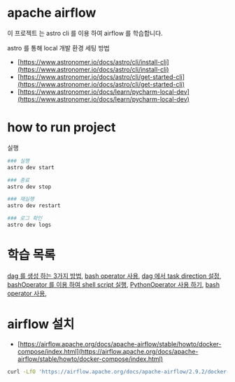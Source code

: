 # apache airflow

이 프로젝트 는 astro cli 를 이용 하여 airflow 를 학습합니다.

astro 를 통해 local 개발 환경 세팅 방법

- [https://www.astronomer.io/docs/astro/cli/install-cli](https://www.astronomer.io/docs/astro/cli/install-cli)
- [https://www.astronomer.io/docs/astro/cli/get-started-cli](https://www.astronomer.io/docs/astro/cli/get-started-cli)
- [https://www.astronomer.io/docs/learn/pycharm-local-dev](https://www.astronomer.io/docs/learn/pycharm-local-dev)

# how to run project

실행

```bash
### 실행
astro dev start

### 종료
astro dev stop

### 재실행
astro dev restart

### 로그 확인
astro dev logs
```

# 학습 목록

[dag 를 생성 하는 3가지 방법](#),
[bash operator 사용](#),
[dag 에서 task direction 설정](#),
[bashOperator 를 이용 하여 shell script 실행](#),
[PythonOperator 사용 하기](#),
[bash operator 사용](#),

# airflow 설치

- [https://airflow.apache.org/docs/apache-airflow/stable/howto/docker-compose/index.html](https://airflow.apache.org/docs/apache-airflow/stable/howto/docker-compose/index.html)

```bash
curl -LfO 'https://airflow.apache.org/docs/apache-airflow/2.9.2/docker-compose.yaml'
```
